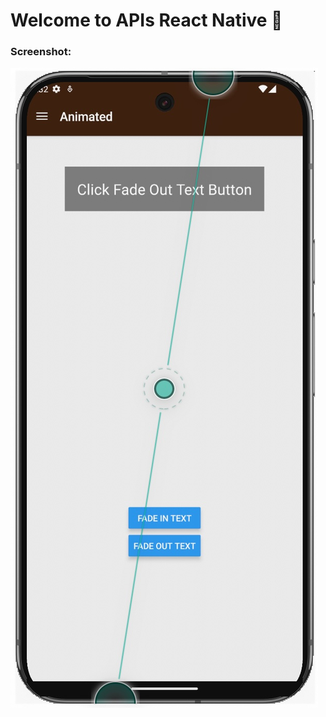 # Welcome to APIs React Native 👋

### Screenshot:

![Animated Screen](assets/images/animatedcat.jpg "Social Media UI")
